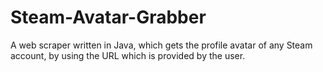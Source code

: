 # Steam-Avatar-Grabber
A web scraper written in Java, which gets the profile avatar of any Steam account, by using the URL which is provided by the user.
